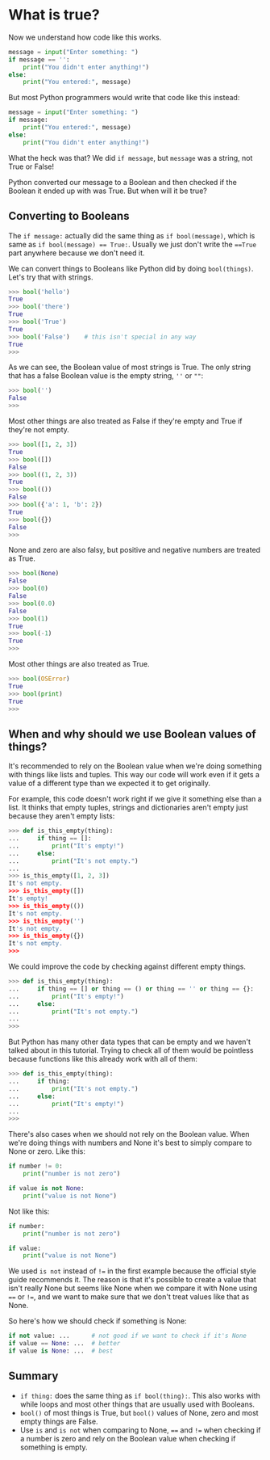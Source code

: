 # What is true?

Now we understand how code like this works.

```py
message = input("Enter something: ")
if message == '':
    print("You didn't enter anything!")
else:
    print("You entered:", message)
```

But most Python programmers would write that code like this
instead:

```py
message = input("Enter something: ")
if message:
    print("You entered:", message)
else:
    print("You didn't enter anything!")
```

What the heck was that? We did `if message`, but `message`
was a string, not True or False!

Python converted our message to a Boolean and then checked if
the Boolean it ended up with was True. But when will it be true?

## Converting to Booleans

The `if message:` actually did the same thing as `if bool(message)`,
which is same as `if bool(message) == True:`. Usually we just don't
write the `==True` part anywhere because we don't need it.

We can convert things to Booleans like Python did by doing
`bool(things)`. Let's try that with strings.

```py
>>> bool('hello')
True
>>> bool('there')
True
>>> bool('True')
True
>>> bool('False')    # this isn't special in any way
True
>>> 
```

As we can see, the Boolean value of most strings is True. The
only string that has a false Boolean value is the empty string,
`''` or `""`:

```py
>>> bool('')
False
>>> 
```

Most other things are also treated as False if they're empty and
True if they're not empty.

```py
>>> bool([1, 2, 3])
True
>>> bool([])
False
>>> bool((1, 2, 3))
True
>>> bool(())
False
>>> bool({'a': 1, 'b': 2})
True
>>> bool({})
False
>>> 
```

None and zero are also falsy, but positive and negative numbers
are treated as True.

```py
>>> bool(None)
False
>>> bool(0)
False
>>> bool(0.0)
False
>>> bool(1)
True
>>> bool(-1)
True
>>> 
```

Most other things are also treated as True.

```py
>>> bool(OSError)
True
>>> bool(print)
True
>>> 
```

## When and why should we use Boolean values of things?

It's recommended to rely on the Boolean value when we're doing
something with things like lists and tuples. This way our code
will work even if it gets a value of a different type than we
expected it to get originally.

For example, this code doesn't work right if we give it
something else than a list. It thinks that empty tuples,
strings and dictionaries aren't empty just because they aren't
empty lists:

```py
>>> def is_this_empty(thing):
...     if thing == []:
...         print("It's empty!")
...     else:
...         print("It's not empty.")
... 
>>> is_this_empty([1, 2, 3])
It's not empty.
>>> is_this_empty([])
It's empty!
>>> is_this_empty(())
It's not empty.
>>> is_this_empty('')
It's not empty.
>>> is_this_empty({})
It's not empty.
>>> 
```

We could improve the code by checking against different empty
things.

```py
>>> def is_this_empty(thing):
...     if thing == [] or thing == () or thing == '' or thing == {}:
...         print("It's empty!")
...     else:
...         print("It's not empty.")
... 
>>> 
```

But Python has many other data types that can be empty and we
haven't talked about in this tutorial. Trying to check all of
them would be pointless because functions like this already
work with all of them:

```py
>>> def is_this_empty(thing):
...     if thing:
...         print("It's not empty.")
...     else:
...         print("It's empty!")
... 
>>> 
```

There's also cases when we should not rely on the Boolean value.
When we're doing things with numbers and None it's best to
simply compare to None or zero. Like this:

```py
if number != 0:
    print("number is not zero")

if value is not None:
    print("value is not None")
```

Not like this:

```py
if number:
    print("number is not zero")

if value:
    print("value is not None")
```

We used `is not` instead of `!=` in the first example because
the official style guide recommends it. The reason is that it's
possible to create a value that isn't really None but seems like
None when we compare it with None using `==` or `!=`, and we want
to make sure that we don't treat values like that as None.

So here's how we should check if something is None:

```py
if not value: ...      # not good if we want to check if it's None
if value == None: ...  # better
if value is None: ...  # best
```

## Summary

- `if thing:` does the same thing as `if bool(thing):`. This also
	works with while loops and most other things that are usually used
	with Booleans.
- `bool()` of most things is True, but `bool()` values of None,
	zero and most empty things are False.
- Use `is` and `is not` when comparing to None, `==` and `!=` when
	checking if a number is zero and rely on the Boolean value
	when checking if something is empty.
